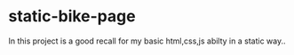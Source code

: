 # static-bike-page
In this project is a good recall for my basic html,css,js abilty in a static way..
